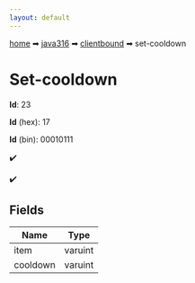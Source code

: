```yaml
---
layout: default
---
```


[home](/) ➡ [java316](/protocol/java316) ➡ [clientbound](/protocol/java316/clientbound) ➡ set-cooldown

# Set-cooldown

**Id**: 23

**Id** (hex): 17

**Id** (bin): 00010111

✔️

✔️

## Fields

Name | Type
---|---
item | varuint
cooldown | varuint

